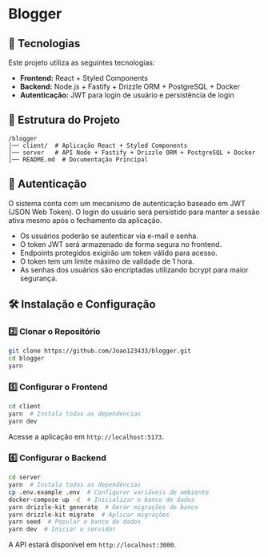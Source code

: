 #  Blogger

## 🚀 Tecnologias

Este projeto utiliza as seguintes tecnologias:

- **Frontend:** React + Styled Components
- **Backend:** Node.js + Fastify + Drizzle ORM + PostgreSQL + Docker
- **Autenticação:** JWT para login de usuário e persistência de login

## 📂 Estrutura do Projeto

```
/blogger
│── client/  # Aplicação React + Styled Components
│── server   # API Node + Fastify + Drizzle ORM + PostgreSQL + Docker
│── README.md  # Documentação Principal
```

## 🔐 Autenticação

O sistema conta com um mecanismo de autenticação baseado em JWT (JSON Web Token). O login do usuário será persistido para manter a sessão ativa mesmo após o fechamento da aplicação. 

- Os usuários poderão se autenticar via e-mail e senha.
- O token JWT será armazenado de forma segura no frontend.
- Endpoints protegidos exigirão um token válido para acesso.
- O token tem um limite máximo de validade de 1 hora.
- As senhas dos usuários são encriptadas utilizando bcrypt para maior segurança.

## 🛠️ Instalação e Configuração

### 2️⃣ Clonar o Repositório

```sh
git clone https://github.com/Joao123433/blogger.git
cd blogger
yarn
```

### 5️⃣ Configurar o Frontend

```sh
cd client
yarn  # Instala todas as dependencias
yarn dev
```

Acesse a aplicação em `http://localhost:5173`.

### 6️⃣ Configurar o Backend

```sh
cd server
yarn  # Instala todas as dependências
cp .env.example .env  # Configurar variáveis de ambiente
docker-compose up -d  # Inicializar o banco de dados
yarn drizzle-kit generate  # Gerar migrações do banco
yarn drizzle-kit migrate  # Aplicar migrações
yarn seed  # Popular o banco de dados
yarn dev  # Iniciar o servidor
```

A API estará disponível em `http://localhost:3000`. 

